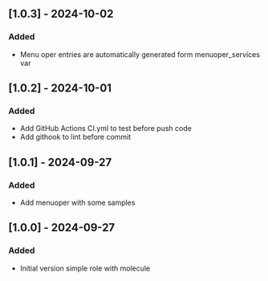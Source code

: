 
## [1.0.3] - 2024-10-02 

### Added
-  Menu oper entries are automatically generated form menuoper_services var

## [1.0.2] - 2024-10-01 

### Added
-  Add GitHub Actions CI.yml to test before push code
-  Add githook to lint before commit

## [1.0.1] - 2024-09-27 

### Added
-  Add menuoper with some samples

## [1.0.0] - 2024-09-27 

### Added
-  Initial version simple role with molecule
